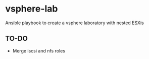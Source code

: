 # vsphere-lab
Ansible playbook to create a vsphere laboratory with nested ESXis

## TO-DO
- Merge iscsi and nfs roles